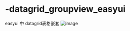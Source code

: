 # -datagrid_groupview_easyui
easyui 中 datagrid表格嵌套
![image](https://github.com/wanghongzheng/datagrid_groupview_easyui/blob/master/result.png)
